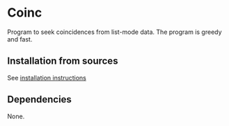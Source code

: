 
# Coinc

Program to seek coincidences from list-mode data. The program is greedy and fast.

## Installation from sources

See [installation instructions](INSTALL.md)

## Dependencies

None.